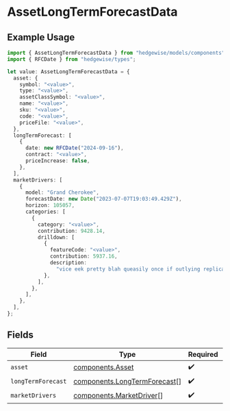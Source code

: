 # AssetLongTermForecastData

## Example Usage

```typescript
import { AssetLongTermForecastData } from "hedgewise/models/components";
import { RFCDate } from "hedgewise/types";

let value: AssetLongTermForecastData = {
  asset: {
    symbol: "<value>",
    type: "<value>",
    assetClassSymbol: "<value>",
    name: "<value>",
    sku: "<value>",
    code: "<value>",
    priceFile: "<value>",
  },
  longTermForecast: [
    {
      date: new RFCDate("2024-09-16"),
      contract: "<value>",
      priceIncrease: false,
    },
  ],
  marketDrivers: [
    {
      model: "Grand Cherokee",
      forecastDate: new Date("2023-07-07T19:03:49.429Z"),
      horizon: 105057,
      categories: [
        {
          category: "<value>",
          contribution: 9428.14,
          drilldown: [
            {
              featureCode: "<value>",
              contribution: 5937.16,
              description:
                "vice eek pretty blah queasily once if outlying replicate disposer",
            },
          ],
        },
      ],
    },
  ],
};
```

## Fields

| Field                                                                        | Type                                                                         | Required                                                                     | Description                                                                  |
| ---------------------------------------------------------------------------- | ---------------------------------------------------------------------------- | ---------------------------------------------------------------------------- | ---------------------------------------------------------------------------- |
| `asset`                                                                      | [components.Asset](../../models/components/asset.md)                         | :heavy_check_mark:                                                           | N/A                                                                          |
| `longTermForecast`                                                           | [components.LongTermForecast](../../models/components/longtermforecast.md)[] | :heavy_check_mark:                                                           | N/A                                                                          |
| `marketDrivers`                                                              | [components.MarketDriver](../../models/components/marketdriver.md)[]         | :heavy_check_mark:                                                           | N/A                                                                          |